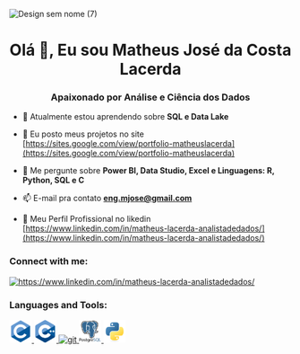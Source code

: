 ![Design sem nome (7)](https://user-images.githubusercontent.com/110049399/181132839-3909619c-2a9a-465d-aa72-486849466487.png)
<h1 align="center">Olá 👋, Eu sou Matheus José da Costa Lacerda</h1>
<h3 align="center">Apaixonado por Análise e Ciência dos Dados</h3>

- 🌱 Atualmente estou aprendendo sobre **SQL e Data Lake**

- 📝 Eu posto meus projetos no site [https://sites.google.com/view/portfolio-matheuslacerda](https://sites.google.com/view/portfolio-matheuslacerda)

- 💬 Me pergunte sobre **Power BI, Data Studio, Excel e Linguagens: R, Python, SQL e C**

- 📫 E-mail pra contato **eng.mjose@gmail.com**

- 📄 Meu Perfil Profissional no likedin [https://www.linkedin.com/in/matheus-lacerda-analistadedados/](https://www.linkedin.com/in/matheus-lacerda-analistadedados/)

<h3 align="left">Connect with me:</h3>
<p align="left">
<a href="https://linkedin.com/in/https://www.linkedin.com/in/matheus-lacerda-analistadedados/" target="blank"><img align="center" src="https://raw.githubusercontent.com/rahuldkjain/github-profile-readme-generator/master/src/images/icons/Social/linked-in-alt.svg" alt="https://www.linkedin.com/in/matheus-lacerda-analistadedados/" height="30" width="40" /></a>
</p>

<h3 align="left">Languages and Tools:</h3>
<p align="left"> <a href="https://www.cprogramming.com/" target="_blank" rel="noreferrer"> <img src="https://raw.githubusercontent.com/devicons/devicon/master/icons/c/c-original.svg" alt="c" width="40" height="40"/> </a> <a href="https://www.w3schools.com/cpp/" target="_blank" rel="noreferrer"> <img src="https://raw.githubusercontent.com/devicons/devicon/master/icons/cplusplus/cplusplus-original.svg" alt="cplusplus" width="40" height="40"/> </a> <a href="https://git-scm.com/" target="_blank" rel="noreferrer"> <img src="https://www.vectorlogo.zone/logos/git-scm/git-scm-icon.svg" alt="git" width="40" height="40"/> </a> <a href="https://www.postgresql.org" target="_blank" rel="noreferrer"> <img src="https://raw.githubusercontent.com/devicons/devicon/master/icons/postgresql/postgresql-original-wordmark.svg" alt="postgresql" width="40" height="40"/> </a> <a href="https://www.python.org" target="_blank" rel="noreferrer"> <img src="https://raw.githubusercontent.com/devicons/devicon/master/icons/python/python-original.svg" alt="python" width="40" height="40"/> </a> </p>





<!---
- 👋 Hi, I’m @matheus-analistadedados
- 👀 I’m interested in ...
- 🌱 I’m currently learning ...
- 💞️ I’m looking to collaborate on ...
- 📫 How to reach me ...

matheus-analistadedados/matheus-analistadedados is a ✨ special ✨ repository because its `README.md` (this file) appears on your GitHub profile.
You can click the Preview link to take a look at your changes.
--->


